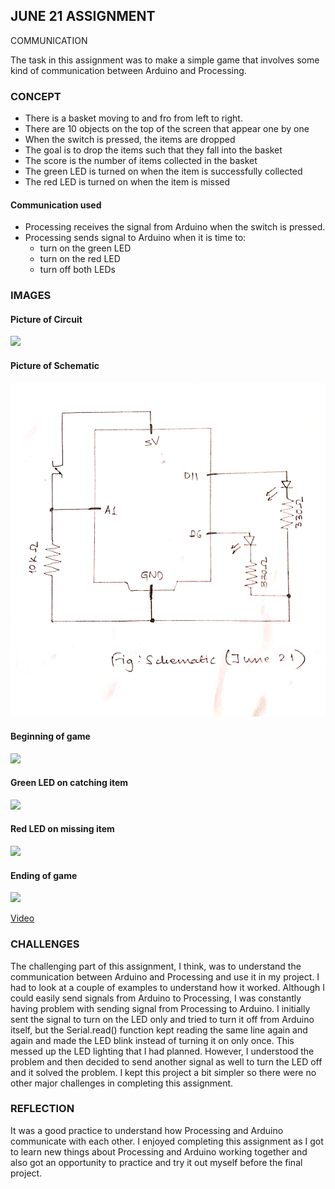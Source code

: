 ## JUNE 21 ASSIGNMENT

COMMUNICATION

The task in this assignment was to make a simple game that involves some kind of communication between Arduino and Processing.

### CONCEPT

* There is a basket moving to and fro from left to right.
* There are 10 objects on the top of the screen that appear one by one
* When the switch is pressed, the items are dropped
* The goal is to drop the items such that they fall into the basket
* The score is the number of items collected in the basket
* The green LED is turned on when the item is successfully collected
* The red LED is turned on when the item is missed

#### Communication used
* Processing receives the signal from Arduino when the switch is pressed.
* Processing sends signal to Arduino when it is time to:
  * turn on the green LED
  * turn on the red LED
  * turn off both LEDs
  
### IMAGES

#### Picture of Circuit

![](June21_Circuit.png)

#### Picture of Schematic

![](June21_Schematic.jpg)

#### Beginning of game

![](SSJune21_1.png)

#### Green LED on catching item

![](June21_greenLED.png)

#### Red LED on missing item

![](June21_redLED.png)

#### Ending of game

![](SSJune21_2.png)

[Video]()

### CHALLENGES

The challenging part of this assignment, I think, was to understand the communication between Arduino and Processing and use it in my project. I had to look at a couple of examples to understand how it worked. Although I could easily send signals from Arduino to Processing, I was constantly having problem with sending signal from Processing to Arduino. I initially sent the signal to turn on the LED only and tried to turn it off from Arduino itself, but the Serial.read() function kept reading the same line again and again and made the LED blink instead of turning it on only once. This messed up the LED lighting that I had planned. However, I understood the problem and then decided to send another signal as well to turn the LED off and it solved the problem. I kept this project a bit simpler so there were no other major challenges in completing this assignment.

### REFLECTION

It was a good practice to understand how Processing and Arduino communicate with each other. I enjoyed completing this assignment as I got to learn new things about Processing and Arduino working together and also got an opportunity to practice and try it out myself before the final project.
